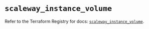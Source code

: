 # `scaleway_instance_volume`

Refer to the Terraform Registry for docs: [`scaleway_instance_volume`](https://registry.terraform.io/providers/scaleway/scaleway/2.42.1/docs/resources/instance_volume).
